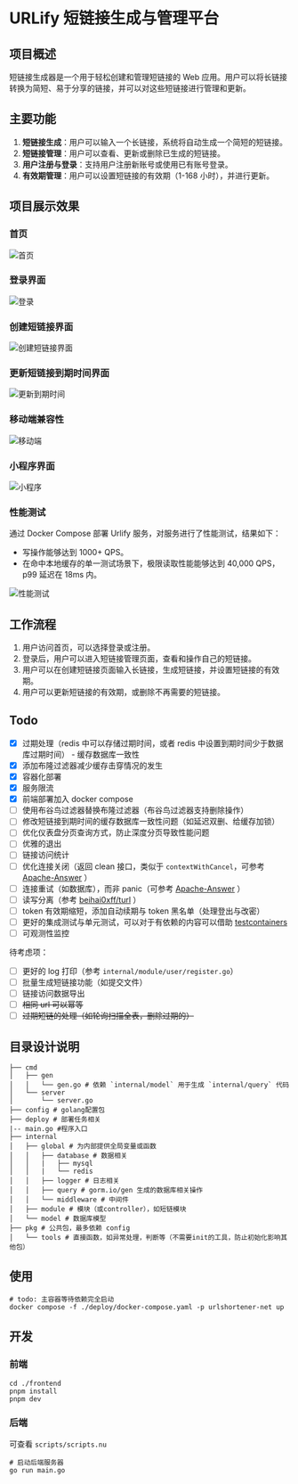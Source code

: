 # URLify 短链接生成与管理平台

## 项目概述

短链接生成器是一个用于轻松创建和管理短链接的 Web 应用。用户可以将长链接转换为简短、易于分享的链接，并可以对这些短链接进行管理和更新。

## 主要功能

1. **短链接生成**：用户可以输入一个长链接，系统将自动生成一个简短的短链接。
2. **短链接管理**：用户可以查看、更新或删除已生成的短链接。
3. **用户注册与登录**：支持用户注册新账号或使用已有账号登录。
4. **有效期管理**：用户可以设置短链接的有效期（1-168 小时），并进行更新。

## 项目展示效果

### 首页

![首页](./image/首页.png)

### 登录界面

![登录](./image/登录.png)

### 创建短链接界面

![创建短链接界面](./image/创建短链接.png)

### 更新短链接到期时间界面

![更新到期时间](./image/更新到期时间.png)

### 移动端兼容性

![移动端](./image/移动端.jpg)

### 小程序界面

![小程序](./image/小程序.jpg)

### 性能测试

通过 Docker Compose 部署 Urlify 服务，对服务进行了性能测试，结果如下：

- 写操作能够达到 1000+ QPS。
- 在命中本地缓存的单一测试场景下，极限读取性能能够达到 40,000 QPS，p99 延迟在 18ms 内。

![性能测试](./image/benchmark_read.png)

## 工作流程

1. 用户访问首页，可以选择登录或注册。
2. 登录后，用户可以进入短链接管理页面，查看和操作自己的短链接。
3. 用户可以在创建短链接页面输入长链接，生成短链接，并设置短链接的有效期。
4. 用户可以更新短链接的有效期，或删除不再需要的短链接。

## Todo

- [x] 过期处理（redis 中可以存储过期时间，或者 redis 中设置到期时间少于数据库过期时间） - 缓存数据库一致性
- [x] 添加布隆过滤器减少缓存击穿情况的发生
- [x] 容器化部署
- [x] 服务限流
- [x] 前端部署加入 docker compose
- [ ] 使用布谷鸟过滤器替换布隆过滤器（布谷鸟过滤器支持删除操作）
- [ ] 修改短链接到期时间的缓存数据库一致性问题（如延迟双删、给缓存加锁）
- [ ] 优化仪表盘分页查询方式，防止深度分页导致性能问题
- [ ] 优雅的退出
- [ ] 链接访问统计
- [ ] 优化连接关闭（返回 clean 接口，类似于 `contextWithCancel`，可参考 [Apache-Answer](https://github.com/apache/incubator-answer) ）
- [ ] 连接重试（如数据库），而非 panic（可参考 [Apache-Answer](https://github.com/apache/incubator-answer) ）
- [ ] 读写分离（参考 [beihai0xff/turl](https://github.com/beihai0xff/turl) ）
- [ ] token 有效期缩短，添加自动续期与 token 黑名单（处理登出与改密）
- [ ] 更好的集成测试与单元测试，可以对于有依赖的内容可以借助 [testcontainers](https://github.com/testcontainers/testcontainers-go)
- [ ] 可观测性监控

待考虑项：

- [ ] 更好的 log 打印（参考 `internal/module/user/register.go`）
- [ ] 批量生成短链接功能（如提交文件）
- [ ] 链接访问数据导出
- [ ] ~~相同 url 可以幂等~~
- [ ] ~~过期短链的处理（如轮询扫描全表，删除过期的）~~

## 目录设计说明

```text
├── cmd
│   ├── gen
│   │   └── gen.go # 依赖 `internal/model` 用于生成 `internal/query` 代码
│   └── server
│       └── server.go
├── config # golang配置包
├── deploy # 部署任务相关
|-- main.go #程序入口
├── internal
│   ├── global # 为内部提供全局变量或函数
│   │   ├── database # 数据相关
│   │   |   ├── mysql
│   │   |   └── redis
│   │   ├── logger # 日志相关
│   │   ├── query # gorm.io/gen 生成的数据库相关操作
│   │   └── middleware # 中间件
│   ├── module # 模块（或controller），如短链模块
│   └── model # 数据库模型
├── pkg # 公共包，最多依赖 config
│   └── tools # 直接函数，如异常处理，判断等（不需要init的工具，防止初始化影响其他包）
```

## 使用

```shell
# todo: 主容器等待依赖完全启动
docker compose -f ./deploy/docker-compose.yaml -p urlshortener-net up
```

## 开发

### 前端

```shell
cd ./frontend
pnpm install
pnpm dev
```

### 后端

可查看 `scripts/scripts.nu`

```shell
# 启动后端服务器
go run main.go
```
